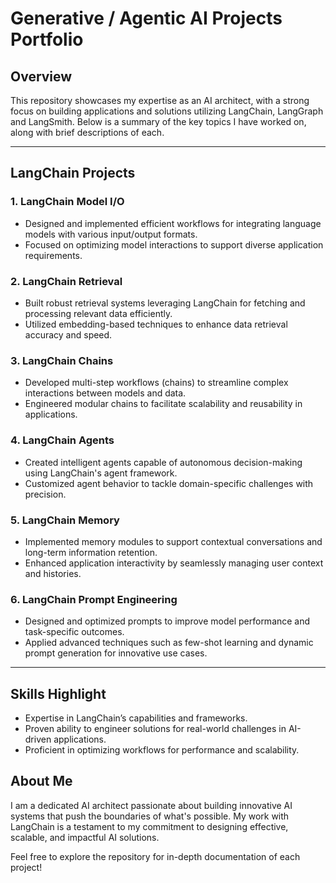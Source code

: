 # Generative / Agentic AI Projects Portfolio

## Overview
This repository showcases my expertise as an AI architect, with a strong focus on building applications and solutions utilizing LangChain, LangGraph and LangSmith. Below is a summary of the key topics I have worked on, along with brief descriptions of each.

---

## LangChain Projects

### **1. LangChain Model I/O**
- Designed and implemented efficient workflows for integrating language models with various input/output formats.
- Focused on optimizing model interactions to support diverse application requirements.

### **2. LangChain Retrieval**
- Built robust retrieval systems leveraging LangChain for fetching and processing relevant data efficiently.
- Utilized embedding-based techniques to enhance data retrieval accuracy and speed.

### **3. LangChain Chains**
- Developed multi-step workflows (chains) to streamline complex interactions between models and data.
- Engineered modular chains to facilitate scalability and reusability in applications.

### **4. LangChain Agents**
- Created intelligent agents capable of autonomous decision-making using LangChain's agent framework.
- Customized agent behavior to tackle domain-specific challenges with precision.

### **5. LangChain Memory**
- Implemented memory modules to support contextual conversations and long-term information retention.
- Enhanced application interactivity by seamlessly managing user context and histories.

### **6. LangChain Prompt Engineering**
- Designed and optimized prompts to improve model performance and task-specific outcomes.
- Applied advanced techniques such as few-shot learning and dynamic prompt generation for innovative use cases.

---

## Skills Highlight
- Expertise in LangChain’s capabilities and frameworks.
- Proven ability to engineer solutions for real-world challenges in AI-driven applications.
- Proficient in optimizing workflows for performance and scalability.

## About Me
I am a dedicated AI architect passionate about building innovative AI systems that push the boundaries of what's possible. My work with LangChain is a testament to my commitment to designing effective, scalable, and impactful AI solutions.

Feel free to explore the repository for in-depth documentation of each project!
